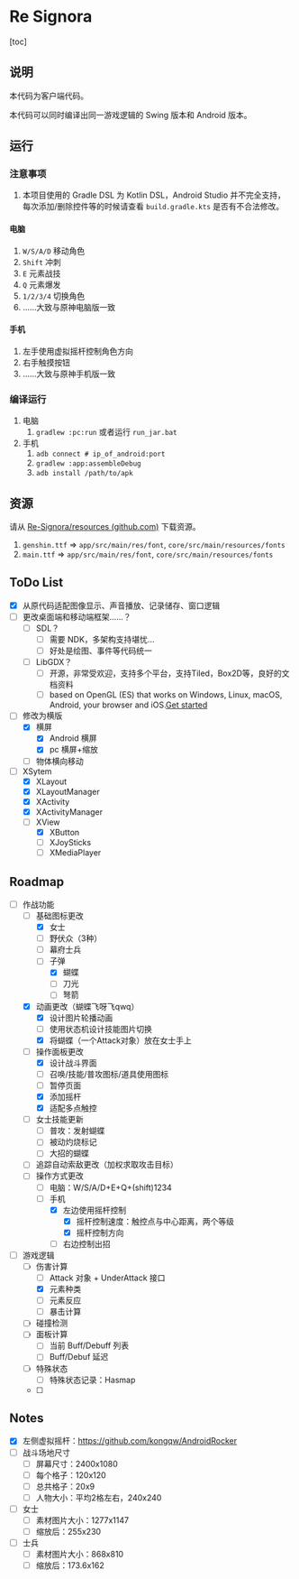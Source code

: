 # Re Signora

[toc]

## 说明

本代码为客户端代码。

本代码可以同时编译出同一游戏逻辑的 Swing 版本和 Android 版本。

## 运行

### 注意事项

1. 本项目使用的 Gradle DSL 为 Kotlin DSL，Android Studio 并不完全支持，每次添加/删除控件等的时候请查看 `build.gradle.kts` 是否有不合法修改。

#### 电脑

1. `W/S/A/D` 移动角色
2. `Shift` 冲刺
3. `E` 元素战技
4. `Q` 元素爆发
5. `1/2/3/4` 切换角色
6. ……大致与原神电脑版一致

#### 手机

1. 左手使用虚拟摇杆控制角色方向
2. 右手触摸按钮
3. ……大致与原神手机版一致

### 编译运行

1. 电脑
   1. `gradlew :pc:run` 或者运行 `run_jar.bat`
2. 手机
   1. `adb connect # ip_of_android:port`
   2. `gradlew :app:assembleDebug`
   3. `adb install /path/to/apk`

## 资源

请从 [Re-Signora/resources (github.com)](https://github.com/Re-Signora/resources) 下载资源。

1. `genshin.ttf` => `app/src/main/res/font`, `core/src/main/resources/fonts`
2. `main.ttf` => `app/src/main/res/font`, `core/src/main/resources/fonts`

## ToDo List

- [x] 从原代码适配图像显示、声音播放、记录储存、窗口逻辑
- [ ] 更改桌面端和移动端框架……？
  - [ ] SDL？
    - [ ] 需要 NDK，多架构支持堪忧...
    - [ ] 好处是绘图、事件等代码统一
  - [ ] LibGDX？
    - [ ] 开源，非常受欢迎，支持多个平台，支持Tiled，Box2D等，良好的文档资料
    - [ ] based on OpenGL (ES) that works on Windows, Linux, macOS, Android, your browser and iOS.[Get started](https://libgdx.com/dev/)
- [ ] 修改为横版
  - [x] 横屏
    - [x] Android 横屏
    - [x] pc 横屏+缩放
  - [ ] 物体横向移动
- [ ] XSytem
  - [x] XLayout
  - [x] XLayoutManager
  - [x] XActivity
  - [x] XActivityManager
  - [ ] XView
    - [x] XButton
    - [ ] XJoySticks
    - [ ] XMediaPlayer

## Roadmap

- [ ] 作战功能
  - [ ] 基础图标更改
    - [x] 女士
    - [ ] 野伏众（3种）
    - [ ] 幕府士兵
    - [ ] 子弹
      - [x] 蝴蝶
      - [ ] 刀光
      - [ ] 弩箭
  - [x] 动画更改（蝴蝶飞呀飞qwq）
    - [x] 设计图片轮播动画
    - [ ] 使用状态机设计技能图片切换
    - [x] 将蝴蝶（一个Attack对象）放在女士手上
  - [ ] 操作面板更改
    - [x] 设计战斗界面
    - [ ] 召唤/技能/普攻图标/道具使用图标
    - [ ] 暂停页面
    - [x] 添加摇杆
    - [x] 适配多点触控
  - [ ] 女士技能更新
    - [ ] 普攻：发射蝴蝶
    - [ ] 被动灼烧标记
    - [ ] 大招的蝴蝶
  - [ ] 追踪自动索敌更改（加权求取攻击目标）
  - [ ] 操作方式更改
    - [ ] 电脑：W/S/A/D+E+Q+(shift)1234
    - [ ] 手机
      - [x] 左边使用摇杆控制
        - [x] 摇杆控制速度：触控点与中心距离，两个等级
        - [x] 摇杆控制方向
      - [ ] 右边控制出招
- [ ] 游戏逻辑
  - [ ] 伤害计算
    - [ ] Attack 对象 + UnderAttack 接口
    - [x] 元素种类
    - [ ] 元素反应
    - [ ] 暴击计算
  - [ ] 碰撞检测
  - [ ] 面板计算
    - [ ] 当前 Buff/Debuff 列表
    - [ ] Buff/Debuf 延迟
  - [ ] 特殊状态
    - [ ] 特殊状态记录：Hasmap
  - [ ] 

## Notes

- [x] 左侧虚拟摇杆：https://github.com/kongqw/AndroidRocker
- [ ] 战斗场地尺寸
  - [ ] 屏幕尺寸：2400x1080
  - [ ] 每个格子：120x120
  - [ ] 总共格子：20x9
  - [ ] 人物大小：平均2格左右，240x240
- [ ] 女士
  - [ ] 素材图片大小：1277x1147
  - [ ] 缩放后：255x230
- [ ] 士兵
  - [ ] 素材图片大小：868x810
  - [ ] 缩放后：173.6x162